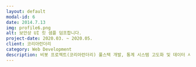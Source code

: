 ```yaml
---
layout: default
modal-id: 6
date: 2014.7.13
img: profile6.png
alt: 보안상 UI 킷 샘플 덤프합니다.
project-date: 2020.03. ~ 2020.05.
client: 코리아런더리
category: Web Development
description: 비봇 프로젝트(코리아런더리) 풀스택 개발, 통계 시스템 고도화 및 데이터 시각화, SpringBoot + JPA + thymeleaf + Bootstrap + eCharts + github + Java + HTML5 + jQuery + Amazone Cloud
---
```

